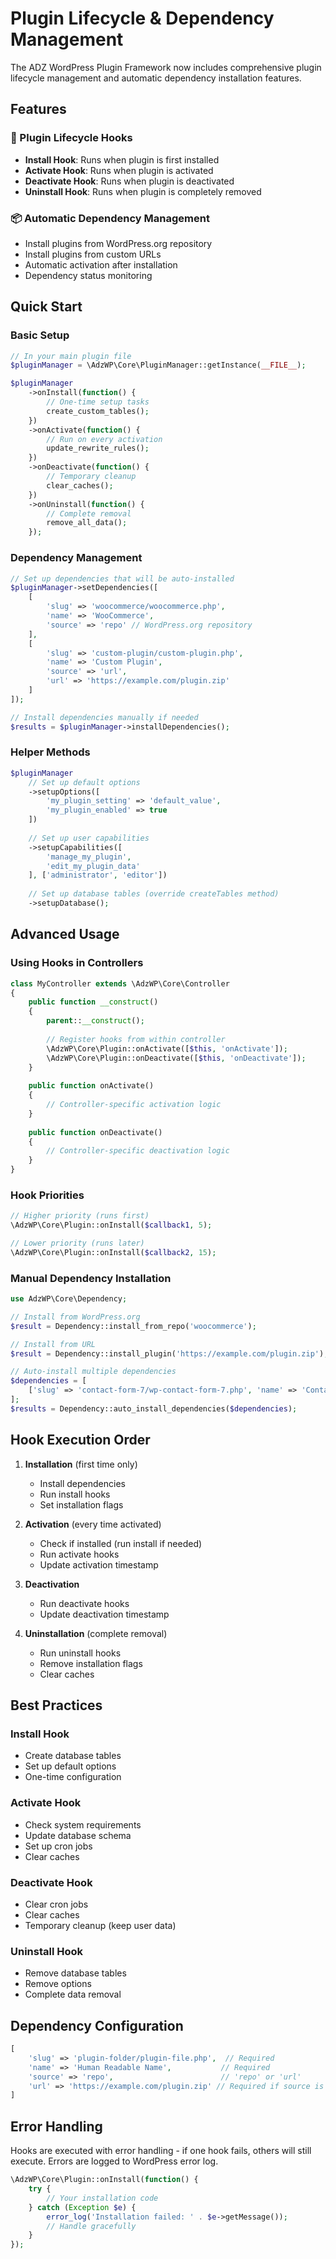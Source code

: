 # Plugin Lifecycle & Dependency Management

The ADZ WordPress Plugin Framework now includes comprehensive plugin lifecycle management and automatic dependency installation features.

## Features

### 🔄 Plugin Lifecycle Hooks
- **Install Hook**: Runs when plugin is first installed
- **Activate Hook**: Runs when plugin is activated
- **Deactivate Hook**: Runs when plugin is deactivated  
- **Uninstall Hook**: Runs when plugin is completely removed

### 📦 Automatic Dependency Management
- Install plugins from WordPress.org repository
- Install plugins from custom URLs
- Automatic activation after installation
- Dependency status monitoring

## Quick Start

### Basic Setup

```php
// In your main plugin file
$pluginManager = \AdzWP\Core\PluginManager::getInstance(__FILE__);

$pluginManager
    ->onInstall(function() {
        // One-time setup tasks
        create_custom_tables();
    })
    ->onActivate(function() {
        // Run on every activation
        update_rewrite_rules();
    })
    ->onDeactivate(function() {
        // Temporary cleanup
        clear_caches();
    })
    ->onUninstall(function() {
        // Complete removal
        remove_all_data();
    });
```

### Dependency Management

```php
// Set up dependencies that will be auto-installed
$pluginManager->setDependencies([
    [
        'slug' => 'woocommerce/woocommerce.php',
        'name' => 'WooCommerce',
        'source' => 'repo' // WordPress.org repository
    ],
    [
        'slug' => 'custom-plugin/custom-plugin.php', 
        'name' => 'Custom Plugin',
        'source' => 'url',
        'url' => 'https://example.com/plugin.zip'
    ]
]);

// Install dependencies manually if needed
$results = $pluginManager->installDependencies();
```

### Helper Methods

```php
$pluginManager
    // Set up default options
    ->setupOptions([
        'my_plugin_setting' => 'default_value',
        'my_plugin_enabled' => true
    ])
    
    // Set up user capabilities
    ->setupCapabilities([
        'manage_my_plugin',
        'edit_my_plugin_data'
    ], ['administrator', 'editor'])
    
    // Set up database tables (override createTables method)
    ->setupDatabase();
```

## Advanced Usage

### Using Hooks in Controllers

```php
class MyController extends \AdzWP\Core\Controller 
{
    public function __construct() 
    {
        parent::__construct();
        
        // Register hooks from within controller
        \AdzWP\Core\Plugin::onActivate([$this, 'onActivate']);
        \AdzWP\Core\Plugin::onDeactivate([$this, 'onDeactivate']);
    }
    
    public function onActivate() 
    {
        // Controller-specific activation logic
    }
    
    public function onDeactivate() 
    {
        // Controller-specific deactivation logic
    }
}
```

### Hook Priorities

```php
// Higher priority (runs first)
\AdzWP\Core\Plugin::onInstall($callback1, 5);

// Lower priority (runs later)  
\AdzWP\Core\Plugin::onInstall($callback2, 15);
```

### Manual Dependency Installation

```php
use AdzWP\Core\Dependency;

// Install from WordPress.org
$result = Dependency::install_from_repo('woocommerce');

// Install from URL
$result = Dependency::install_plugin('https://example.com/plugin.zip');

// Auto-install multiple dependencies
$dependencies = [
    ['slug' => 'contact-form-7/wp-contact-form-7.php', 'name' => 'Contact Form 7', 'source' => 'repo']
];
$results = Dependency::auto_install_dependencies($dependencies);
```

## Hook Execution Order

1. **Installation** (first time only)
   - Install dependencies
   - Run install hooks
   - Set installation flags

2. **Activation** (every time activated)
   - Check if installed (run install if needed)
   - Run activate hooks
   - Update activation timestamp

3. **Deactivation**
   - Run deactivate hooks
   - Update deactivation timestamp

4. **Uninstallation** (complete removal)
   - Run uninstall hooks
   - Remove installation flags
   - Clear caches

## Best Practices

### Install Hook
- Create database tables
- Set up default options
- One-time configuration

### Activate Hook  
- Check system requirements
- Update database schema
- Set up cron jobs
- Clear caches

### Deactivate Hook
- Clear cron jobs
- Clear caches
- Temporary cleanup (keep user data)

### Uninstall Hook
- Remove database tables
- Remove options
- Complete data removal

## Dependency Configuration

```php
[
    'slug' => 'plugin-folder/plugin-file.php',  // Required
    'name' => 'Human Readable Name',           // Required
    'source' => 'repo',                        // 'repo' or 'url'
    'url' => 'https://example.com/plugin.zip' // Required if source is 'url'
]
```

## Error Handling

Hooks are executed with error handling - if one hook fails, others will still execute. Errors are logged to WordPress error log.

```php
\AdzWP\Core\Plugin::onInstall(function() {
    try {
        // Your installation code
    } catch (Exception $e) {
        error_log('Installation failed: ' . $e->getMessage());
        // Handle gracefully
    }
});
```